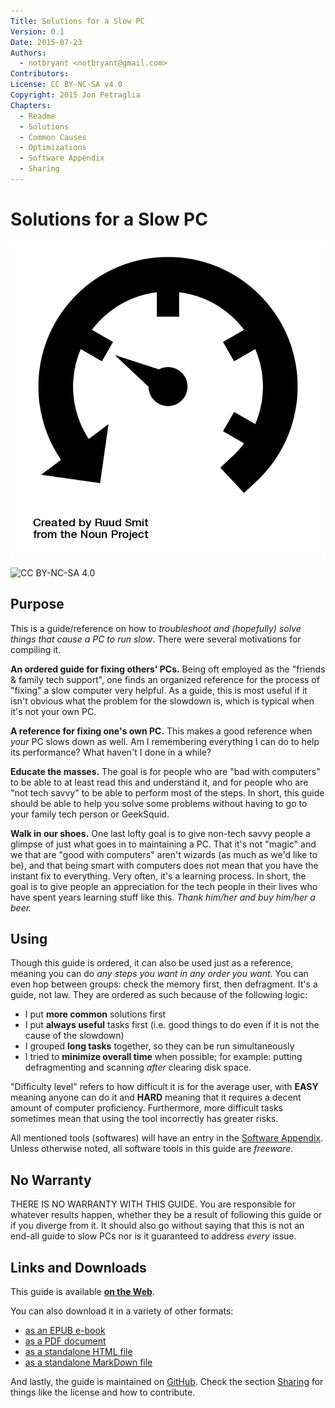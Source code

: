 ```yaml
---
Title: Solutions for a Slow PC
Version: 0.1
Date: 2015-07-23
Authors:
  - notbryant <notbryant@gmail.com>
Contributors:
License: CC BY-NC-SA v4.0
Copyright: 2015 Jon Petraglia
Chapters:
  - Readme
  - Solutions
  - Common Causes
  - Optimizations
  - Software Appendix
  - Sharing
---
```


# Solutions for a Slow PC #

![Logo](logo.png)


![CC BY-NC-SA 4.0](https://i.creativecommons.org/l/by-nc-sa/4.0/88x31.png)


<!----------------------------------------------------------------------------->


## Purpose ##

This is a guide/reference on how to _troubleshoot and (hopefully) solve things that cause a PC to run slow_. There were several motivations for compiling it.

__An ordered guide for fixing others' PCs.__
Being oft employed as the "friends & family tech support", one finds an organized reference for the process of "fixing" a slow computer very helpful. As a guide, this is most useful if it isn't obvious what the problem for the slowdown is, which is typical when it's not your own PC.

__A reference for fixing one's own PC.__
This makes a good reference when _your_ PC slows down as well. Am I remembering everything I can do to help its performance? What haven't I done in a while?

__Educate the masses.__
The goal is for people who are "bad with computers" to be able to at least read this and understand it, and for people who are "not tech savvy" to be able to perform most of the steps. In short, this guide should be able to help you solve some problems without having to go to your family tech person or GeekSquid.

__Walk in our shoes.__
One last lofty goal is to give non-tech savvy people a glimpse of just what goes in to maintaining a PC. That it's not "magic" and we that are "good with computers" aren't wizards (as much as we'd like to be), and that being smart with computers does not mean that you have the instant fix to everything. Very often, it's a learning process. In short, the goal is to give people an appreciation for the tech people in their lives who have spent years learning stuff like this. _Thank him/her and buy him/her a beer._


## Using ##

Though this guide is ordered, it can also be used just as a reference, meaning you can do _any steps you want in any order you want_. You can even hop between groups: check the memory first, then defragment. It's a guide, not law. They are ordered as such because of the following logic:

  * I put __more common__ solutions first
  * I put __always useful__ tasks first (i.e. good things to do even if it is not the cause of the slowdown)
  * I grouped __long tasks__ together, so they can be run simultaneously
  * I tried to __minimize overall time__ when possible; for example: putting defragmenting and scanning _after_ clearing disk space.


"Difficulty level" refers to how difficult it is for the average user, with **EASY** meaning anyone can do it and **HARD** meaning that it requires a decent amount of computer proficiency. Furthermore, more difficult tasks sometimes mean that using the tool incorrectly has greater risks.

All mentioned tools (softwares) will have an entry in the [Software Appendix](#software-appendix). Unless otherwise noted, all software tools in this guide are _freeware_.

## No Warranty ##

THERE IS NO WARRANTY WITH THIS GUIDE. You are responsible for whatever results happen, whether they be a result of following this guide or if you diverge from it. It should also go without saying that this is not an end-all guide to slow PCs nor is it guaranteed to address _every_ issue. 

## Links and Downloads ##

This guide is available __[on the Web](http://notbryant.github.io/slow-pc-guide)__.

You can also download it in a variety of other formats:

  - [as an EPUB e-book](https://raw.githubusercontent.com/notbryant/slow-pc-guide/gh-pages/ebook/Solutions%20for%20a%20slow%20PC.epub)
  - [as a PDF document](https://raw.githubusercontent.com/notbryant/slow-pc-guide/gh-pages/ebook/Solutions%20for%20a%20slow%20PC.pdf)
  - [as a standalone HTML file](https://raw.githubusercontent.com/notbryant/slow-pc-guide/gh-pages/ebook/Solutions%20for%20a%20slow%20PC.md)
  - [as a standalone MarkDown file](https://raw.githubusercontent.com/notbryant/slow-pc-guide/gh-pages/ebook/Solutions%20for%20a%20slow%20PC.md)

And lastly, the guide is maintained on [GitHub](https://github.com/notbryant/slow-pc-guide). Check the section [Sharing](#sharing) for things like the license and how to contribute.